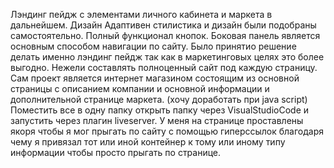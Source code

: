 Лэндинг пейдж с элементами личного кабинета и маркета в дальнейшем. 
Дизайн Адаптивен стилистика и дизайн были подобраны самостоятельно.
Полный функционал кнопок.
Боковая панель является основным способом навигации по сайту.
Было принятио решение делать именно лэндинг пейдж так как в маркетинговых целях это более выгодно. Нежели составлять полноценный сайт под каждую страницу.
Сам проект является интернет магазином состоящим из основной страницы с описанием компании и основной информации и дополнительной странице маркета. (хочу доработать при java script)
Поместить все в одну папку открыть папку через VisualStudioCode и запустить через плагин liveserver.
У меня на странице проставлены якоря чтобы я мог прыгать по сайту с помощью гиперссылок благодаря чему я привязал тот или иной контейнер к тому или иному типу информации чтобы просто прыгать по странице.
